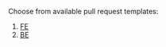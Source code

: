 Choose from available pull request templates:
1. [FE](?expand=1&template=fe.md)
2. [BE](?expand=1&template=be.md)
